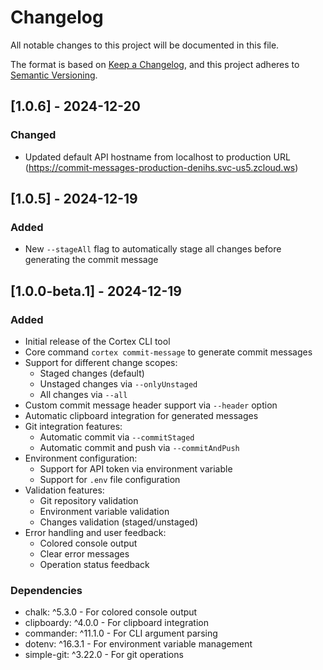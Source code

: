# Changelog

All notable changes to this project will be documented in this file.

The format is based on [Keep a Changelog](https://keepachangelog.com/en/1.0.0/),
and this project adheres to [Semantic Versioning](https://semver.org/spec/v2.0.0.html).

## [1.0.6] - 2024-12-20
### Changed
- Updated default API hostname from localhost to production URL (https://commit-messages-production-denihs.svc-us5.zcloud.ws)

## [1.0.5] - 2024-12-19

### Added
- New `--stageAll` flag to automatically stage all changes before generating the commit message

## [1.0.0-beta.1] - 2024-12-19

### Added

- Initial release of the Cortex CLI tool
- Core command `cortex commit-message` to generate commit messages
- Support for different change scopes:
  - Staged changes (default)
  - Unstaged changes via `--onlyUnstaged`
  - All changes via `--all`
- Custom commit message header support via `--header` option
- Automatic clipboard integration for generated messages
- Git integration features:
  - Automatic commit via `--commitStaged`
  - Automatic commit and push via `--commitAndPush`
- Environment configuration:
  - Support for API token via environment variable
  - Support for `.env` file configuration
- Validation features:
  - Git repository validation
  - Environment variable validation
  - Changes validation (staged/unstaged)
- Error handling and user feedback:
  - Colored console output
  - Clear error messages
  - Operation status feedback

### Dependencies

- chalk: ^5.3.0 - For colored console output
- clipboardy: ^4.0.0 - For clipboard integration
- commander: ^11.1.0 - For CLI argument parsing
- dotenv: ^16.3.1 - For environment variable management
- simple-git: ^3.22.0 - For git operations 